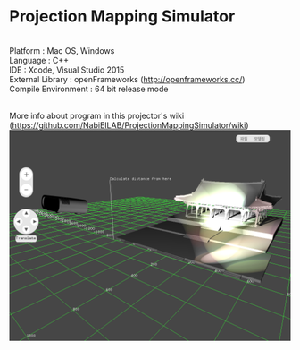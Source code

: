 # Projection Mapping Simulator

<br>Platform : Mac OS, Windows
<br>Language : C++
<br>IDE : Xcode, Visual Studio 2015
<br>External Library : openFrameworks (http://openframeworks.cc/)
<br>Compile Environment : 64 bit release mode

<br>More info about program in this projector's wiki (https://github.com/NabiEILAB/ProjectionMappingSimulator/wiki)
<br><img src="wiki/home/screenshot01.png"></img></br>
